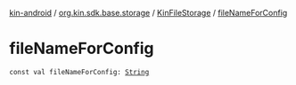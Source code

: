 [kin-android](../../index.md) / [org.kin.sdk.base.storage](../index.md) / [KinFileStorage](index.md) / [fileNameForConfig](./file-name-for-config.md)

# fileNameForConfig

`const val fileNameForConfig: `[`String`](https://kotlinlang.org/api/latest/jvm/stdlib/kotlin/-string/index.html)